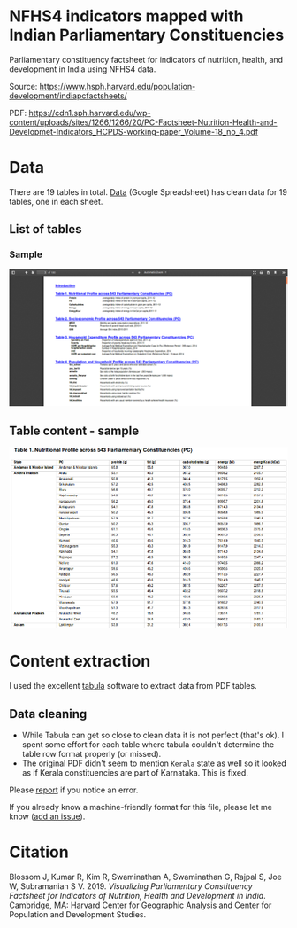 # NFHS4 indicators mapped with Indian Parliamentary Constituencies

Parliamentary constituency factsheet for indicators of nutrition, health, and development in India using NFHS4 data.

Source: https://www.hsph.harvard.edu/population-development/indiapcfactsheets/

PDF: https://cdn1.sph.harvard.edu/wp-content/uploads/sites/1266/1266/20/PC-Factsheet-Nutrition-Health-and-Developmet-Indicators_HCPDS-working-paper_Volume-18_no_4.pdf

# Data

There are 19 tables in total. [Data](https://docs.google.com/spreadsheets/d/14ri-R2TAYmPhVhiiJczv9fSe-ahnwCplUW2JPqfpUC8/edit?usp=sharing) (Google Spreadsheet) has clean data for 19 tables, one in each sheet.

## List of tables

### Sample
![sample table of contents for indicators list](pc-nfhs-indicators.png)

## Table content - sample
![Nutritional Profile across 543 Parliamentary Constituencies](table1.png)

# Content extraction

I used the excellent [tabula](https://tabula.technology/) software to extract data from PDF tables.

## Data cleaning

- While Tabula can get so close to clean data it is not perfect (that's ok). I spent some effort for each table where tabula couldn't determine the table row format properly (or missed).
- The original PDF didn't seem to mention `Kerala` state as well so it looked as if Kerala constituencies are part of Karnataka. This is fixed.

Please [report](https://github.com/bkamapantula/india-pc-nfhs4/issues/new) if you notice an error.

If you already know a machine-friendly format for this file, please let me know ([add an issue](https://github.com/bkamapantula/india-pc-nfhs4/issues/new)).

# Citation

Blossom J, Kumar R, Kim R, Swaminathan A, Swaminathan G, Rajpal S, Joe W, Subramanian S V. 2019. *Visualizing Parliamentary Constituency Factsheet for Indicators of Nutrition, Health and Development in India*. Cambridge, MA: Harvard Center for Geographic Analysis and Center for Population and Development Studies.

